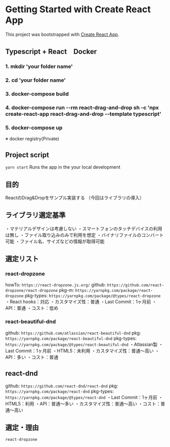# Getting Started with Create React App

This project was bootstrapped with [Create React App](https://github.com/facebook/create-react-app).

## Typescript + React　Docker
### 1. mkdir 'your folder name'
### 2. cd 'your folder name'
### 3. docker-compose build
### 4. docker-compose run --rm react-drag-and-drop sh -c 'npx create-react-app react-drag-and-drop --template typescript'
### 5. docker-compose up

※ docker registry(Private)

## Project script
`yarn start`
Runs the app in the your local development

## 目的
ReactのDrag&Dropをサンプル実装する
（今回はライブラリの導入）

## ライブラリ選定基準
・マテリアルデザインは考慮しない
・スマートフォンのタッチデバイスの利用は無し
・ファイル取り込みのみで利用を想定
・バイナリファイルのコンバート可能
・ファイル名、サイズなどの情報が取得可能

## 選定リスト
### react-dropzone
howTo: `https://react-dropzone.js.org/`
github: `https://github.com/react-dropzone/react-dropzone`
pkg-m: `https://yarnpkg.com/package/react-dropzone`
pkg-types: `https://yarnpkg.com/package/@types/react-dropzone`
・React hooks：対応
・カスタマイズ性：普通
・Last Commit：1ヶ月前
・API：普通
・コスト：低め

### react-beautiful-dnd
github: `https://github.com/atlassian/react-beautiful-dnd`
pkg: `https://yarnpkg.com/package/react-beautiful-dnd`
pkg-types: `https://yarnpkg.com/package/@types/react-beautiful-dnd`
・Atlassian製
・Last Commit：1ヶ月前
・HTML5：未利用
・カスタマイズ性：普通〜高い
・API：多い
・コスト：普通

## react-dnd
github: `https://github.com/react-dnd/react-dnd`
pkg: `https://yarnpkg.com/package/react-dnd`
pkg-types: `https://yarnpkg.com/package/@types/react-dnd`
・Last Commit：1ヶ月前
・HTML5：利用
・API：普通〜多い
・カスタマイズ性：普通〜高い
・コスト：普通〜高い

## 選定・理由
`react-dropzone`
